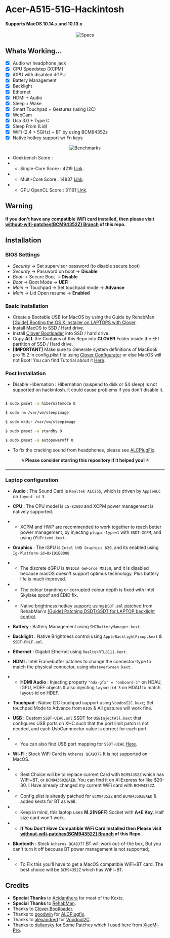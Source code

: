 # Acer-A515-51G-Hackintosh
#### Supports MacOS 10.14.x and 10.13.x

<p align="center">
  <img src="https://i.imgur.com/Kq1z0hh.png" alt="Specs">
</p>


## Whats Working...
 - [x] Audio w/ headphone jack
 - [x] CPU Speedstep (XCPM)
 - [x] iGPU with disabled dGPU
 - [x] Battery Management
 - [x] Backlight
 - [x] Ethernet
 - [x] HDMI + Audio
 - [x] Sleep + Wake
 - [x] Smart Touchpad + Gestures (using I2C)
 - [x] WebCam
 - [x] Usb 3.0 + Type C
 - [x] Sleep From (Lid)
 - [x] WiFi (2.4 + 5GHz) + BT by using BCM94352z
 - [x] Native hotkey support w/ Fn keys

<p align="center">
  <img src="https://i.imgur.com/A0cKRrX.png" alt="Benchmarks">
</p>

  - Geekbench Score :
  - - Single-Core Score : 4219 [Link](https://browser.geekbench.com/v4/cpu/13793813).
  - - Multi-Core Score : 14837 [Link](https://browser.geekbench.com/v4/cpu/13793813).
  - - GPU OpenCL Score : 31191 [Link](https://browser.geekbench.com/v4/compute/4258348).

 ## Warning
 #### **If you don't have any compatible WiFi card installed, then please visit [without-wifi-patches(BCM94352Z) Branch](https://github.com/SiddheshNan/Acer-A515-51G-Hackintosh/tree/without-wifi-patches(BCM94352Z)) of this repo.**
 
## Installation
 
 ### BIOS Settings
* *Security* → Set supervisor password (to disable secure boot)
* *Security* → Password on boot → **Disable**
* *Boot* → Secure Boot → **Disable**
* *Boot* → Boot Mode → **UEFI**
* *Main* → Touchpad → Set touchpad mode → **Advance**
* *Main* → Lid Open resume → **Enabled**


###  Basic Installation

- Create a Bootable USB for MacOS by using the Guide by RehabMan [[Guide] Booting the OS X installer on LAPTOPS with Clover](https://www.tonymacx86.com/el-capitan-laptop-support/148093-guide-booting-os-x-installer-laptops-clover.html).
- Install MacOS to SSD / Hard drive.
- Install [Clover Bootloader](https://sourceforge.net/projects/cloverefiboot) into SSD / hard drive.
- Copy **ALL** the Contains of this Repo into **CLOVER** Folder inside the EFI partition of SSD / Hard drive.
- **[IMPORTANT]** Make sure to Generate system definitions of MacBook pro 15.2 in config.plist file using [Clover Configurator](https://mackie100projects.altervista.org/download-clover-configurator/) or else MacOS will not Boot! You can find Tutorial about it [Here](https://www.tonymacx86.com/threads/guide-how-to-configure-your-systems-smbios-correctly.198155/).

### Post Installation

- Disable Hibernation : Hibernation (suspend to disk or S4 sleep) is not supported on hackintosh. it could cause problems if you don't disable it.

```sh

$ sudo pmset -a hibernatemode 0

$ sudo rm /var/vm/sleepimage

$ sudo mkdir /var/vm/sleepimage

$ sudo pmset -a standby 0

$ sudo pmset -a autopoweroff 0

```

- To fix the cracking sound from headphones, please see [ALCPlugFix](https://github.com/Siddhesh9146/Acer-E515-51G-Hackintosh/tree/master/ALCPlugFix).



<p align="center">
<b>⭐ Please consider starring this repository if it helped you! ⭐</b>
</p>

---
### Laptop configuration


- **Audio** : The Sound Card is `Realtek ALC255`, which is driven by `AppleALC` on `layout-id 3`.

- **CPU** : The CPU model is `i5-8250U` and XCPM power management is natively supported.
 - - XCPM and HWP are recommended to work together to reach better power management, by injecting `plugin-type=1` with `SSDT-XCPM`, and using `CPUFriend.kext`.

- **Graphics** : The iGPU is `Intel UHD Graphics 620`, and its enabled using `Ig-Platform-id=0x191E0000`.
- - The discrete dGPU is `NVIDIA GeForce MX150`, and it is disabled because macOS doesn't support optimus technology. Plus battery life is much improved.
- - The colour branding or corrupted colour depth is fixed with Intel Skylake spoof and EDID fix.
- - Native brightness hotkey support; using `DSDT.aml` patched from RehabMan's [[Guide] Patching DSDT/SSDT for LAPTOP backlight control](https://www.tonymacx86.com/threads/guide-patching-dsdt-ssdt-for-laptop-backlight-control.152659/).

- **Battery** : Battery Management using `SMCBatteryManager.kext`.

- **Backlight** : Native Brightness control using `AppleBacklightFixup.kext` & `SSDT-PNLF.aml`.

- **Ethernet** : Gigabit Ethernet using `RealtekRTL8111.kext`.

- **HDMI** : Intel Framebuffer patches to change the connector-type to match the physical connector, using `WhateverGreen.kext`.
- - **HDMI Audio** : Injecting property `"hda-gfx" = "onboard-1"` on HDAU, IGPU, HDEF objects & also injecting `layout-id 3` on HDAU to match layout-id on HDEF.

- **Touchpad** : Native I2C touchpad support using `VoodooI2C.kext`; Set touchpad Mode to Advance from `BIOS` & All gestures will work fine.

- **USB** : Custom `SSDT-UIAC.aml` SSDT for `USBInjectAll.kext` that configures USB ports on XHC such that the port limit patch is not needed, and each UsbConnnector value is correct for each port.
- - You can also find USB port mapping for `SSDT-UIAC` [Here](https://github.com/SiddheshNan/Acer-A515-51G-Hackintosh/blob/master/USB%20port%20mapping%20for%20SSDT-UIAC.md).


- **Wi-Fi** : Stock WiFi Card is `Atheros QCA9377` It is not supported on MacOS.
- - Best Choice will be to replace current Card with `BCM94352Z` which has WiFi+BT, or `BCM943602BAED`. You can find it on AliExpress for like $20-30. I Have already changed my current WiFi card with `BCM94352Z`.
- - Config.plist is already patched for `BCM94352Z` and `BCM943602BAED` & added kexts for BT as well.
- - Keep in mind, this laptop uses **M.2(NGFF)** Socket with **A+E Key**. Half size card won't work.
- - **If You Don't Have Compatible WiFi Card Installed then Please visit [without-wifi-patches(BCM94352Z) Branch](https://github.com/SiddheshNan/Acer-A515-51G-Hackintosh/tree/without-wifi-patches(BCM94352Z)) of this Repo.**

- **Bluetooth** : Stock `Atheros QCA9377` BT will work out-of-the box, But you can't turn it off becouse BT power management is not supported;
- - To Fix this you'll have to get a MacOS compatible WiFi+BT card. The best choice will be `BCM94352Z` which has WiFi+BT.


## Credits

- **Special Thanks** to [Acidanthera](https://github.com/acidanthera) for most of the Kexts.
- **Special Thanks** to [RehabMan](https://github.com/RehabMan).
- Thanks to [Clover Bootloader](https://sourceforge.net/projects/cloverefiboot).
- Thanks to [goodwin](https://github.com/goodwin/) for [ALCPlugfix](https://github.com/goodwin/ALCPlugFix).
- Thanks to [alexandred](https://github.com/alexandred/) for [VoodooI2C](https://github.com/alexandred/VoodooI2C).
- Thanks to [daliansky](https://github.com/daliansky/) for Some Patches which I used here from [XiaoMi-Pro](https://github.com/daliansky/XiaoMi-Pro/).
